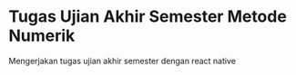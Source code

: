 # Tugas Ujian Akhir Semester Metode Numerik
Mengerjakan tugas ujian akhir semester dengan react native
